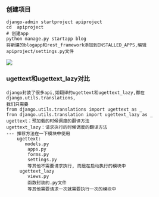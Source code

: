 ### 创建项目

```shell
django-admin startproject apiproject
cd  apiproject
# 创建app
python manage.py startapp blog
将新建的blogapp和rest_framework添加到INSTALLED_APPS,编辑apiproject/settings.py文件
```

![](G:\drf_learn\drf_learn\drf_image\0001.png)

### ugettext和ugettext_lazy对比

```shell
django封装了很多api,如翻译的ugettext和ugettext_lazy,都在django.utils.translations,
我们只需要 
from django.utils.translations import ugettext as _
fron django.utils.translation import ugettext_lazy as _
ugettext：预加载的时候调度的翻译方法
ugettext_lazy：请求执行的时候调度的翻译方法
--- 推荐方法在一下模块中使用
	ugettext:
	   models.py
        apps.py
        forms.py
        settings.py
        等其他不需要请求执行, 而是在启动执行的模块中
     ugettext_lazy
        views.py
        函数封装的.py文件
        等其他需要请求一次就需要执行一次的模块中
```

